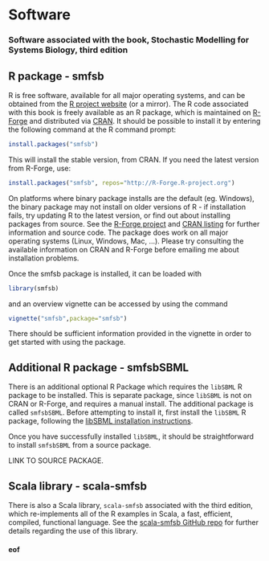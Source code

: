 # Software

### Software associated with the book, Stochastic Modelling for Systems Biology, third edition

## R package - smfsb

R is free software, available for all major operating systems, and can be obtained from the [R project website](http://www.r-project.org/) (or a mirror). The R code associated with this book is freely available as an R package, which is maintained on [R-Forge](http://r-forge.r-project.org/) and distributed via [CRAN](http://cran.r-project.org/). It should be possible to install it by entering the following command at the R command prompt:
```r
install.packages("smfsb")
```
This will install the stable version, from CRAN. If you need the latest version from R-Forge, use:
```r
install.packages("smfsb", repos="http://R-Forge.R-project.org")
```

On platforms where binary package installs are the default (eg. Windows), the binary package may not install on older versions of R - if installation fails, try updating R to the latest version, or find out about installing packages from source. See the [R-Forge project](https://r-forge.r-project.org/projects/smfsb/) and [CRAN listing](http://cran.r-project.org/web/packages/smfsb/) for further information and source code. The package does work on all major operating systems (Linux, Windows, Mac, ...). Please try consulting the available information on CRAN and R-Forge before emailing me about installation problems.

Once the smfsb package is installed, it can be loaded with

```r
library(smfsb)
```
and an overview vignette can be accessed by using the command
```r
vignette("smfsb",package="smfsb")
```
There should be sufficient information provided in the vignette in order to get started with using the package.

## Additional R package - smfsbSBML

There is an additional optional R Package which requires the `libSBML` R package to be installed. This is separate package, since `libSBML` is not on CRAN or R-Forge, and requires a manual install. The additional package is called `smfsbSBML`. Before attempting to install it, first install the `libSBML` R package, following the [libSBML installation instructions](http://sbml.org/Software/libSBML/Downloading_libSBML#R).

Once you have successfully installed `libSBML`, it should be straightforward to install `smfsbSBML` from a source package.

LINK TO SOURCE PACKAGE.

## Scala library - scala-smfsb

There is also a Scala library, `scala-smfsb` associated with the third edition, which re-implements all of the R examples in Scala, a fast, efficient, compiled, functional language. See the [scala-smfsb GitHub repo](https://github.com/darrenjw/scala-smfsb) for further details regarding the use of this library.


#### eof


